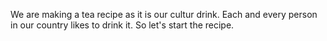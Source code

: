 We are making a tea recipe as it is our cultur drink. Each and every person in our country likes to drink it. So let's start the recipe.
